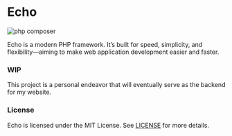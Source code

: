 # Echo
![php composer](https://github.com/whleucka/echo/actions/workflows/php.yml/badge.svg)

Echo is a modern PHP framework. It’s built for speed, simplicity, and flexibility—aiming to make web application development easier and faster.

### WIP
This project is a personal endeavor that will eventually serve as the backend for my website.

### License
Echo is licensed under the MIT License. See [LICENSE](LICENSE) for more details.

